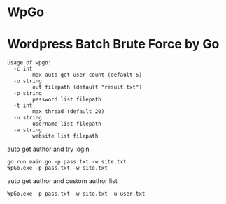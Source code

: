 # WpGo

# Wordpress Batch Brute Force by Go

```
Usage of wpgo:
  -c int
    	max auto get user count (default 5)
  -o string
    	out filepath (default "result.txt")
  -p string
    	password list filepath
  -t int
    	max thread (default 20)
  -u string
    	username list filepath
  -w string
    	website list filepath

```

auto get author and try login


```
go run main.go -p pass.txt -w site.txt
WpGo.exe -p pass.txt -w site.txt
```

auto get author and custom author list

```
WpGo.exe -p pass.txt -w site.txt -u user.txt
```